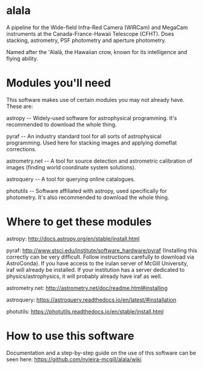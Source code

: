 # alala
A pipeline for the Wide-field Infra-Red Camera (WIRCam) and MegaCam instruments at the Canada-France-Hawaii Telescope (CFHT). Does stacking, astrometry, PSF photometry and aperture photometry. 

Named after the ʻAlalā, the Hawaiian crow, known for its intelligence and flying ability.

# Modules you'll need 
This software makes use of certain modules you may not already have. These are:

astropy -- Widely-used software for astrophysical programming. It's recommended to download the whole thing. 

pyraf -- An industry standard tool for all sorts of astrophysical programming. Used here for stacking images and applying domeflat corrections. 

astrometry.net -- A tool for source detection and astrometric calibration of images (finding world coordinate system solutions).

astroquery -- A tool for querying online catalogues. 

photutils -- Software affiliated with astropy, used specifically for photometry. It's also recommended to download the whole thing. 

# Where to get these modules

astropy: http://docs.astropy.org/en/stable/install.html

pyraf: http://www.stsci.edu/institute/software_hardware/pyraf (Installing this correctly can be very difficult. Follow instructions carefully to download via AstroConda).
If you have access to the irulan server of McGill University, iraf will already be installed. If your institution has a server dedicated to physics/astrophysics, it will probably already have iraf as well. 

astrometry.net: http://astrometry.net/doc/readme.html#installing

astroquery: https://astroquery.readthedocs.io/en/latest/#installation

photutils: https://photutils.readthedocs.io/en/stable/install.html

# How to use this software

Documentation and a step-by-step guide on the use of this software can be seen here: https://github.com/nvieira-mcgill/alala/wiki


